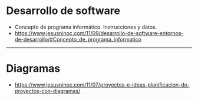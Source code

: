# Desarrollo de software
- Concepto de programa informático. Instrucciones y datos.
 - https://www.jesusninoc.com/11/09/desarrollo-de-software-entornos-de-desarrollo/#Concepto_de_programa_informatico

-------------------

# Diagramas
* https://www.jesusninoc.com/11/07/proyectos-e-ideas-planificacion-de-proyectos-con-diagramas/
